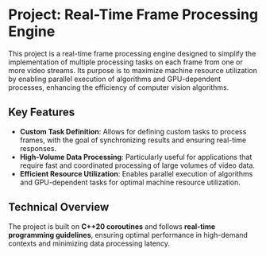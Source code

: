 # Project: Real-Time Frame Processing Engine

This project is a real-time frame processing engine designed to simplify the implementation of multiple processing tasks on each frame from one or more video streams. Its purpose is to maximize machine resource utilization by enabling parallel execution of algorithms and GPU-dependent processes, enhancing the efficiency of computer vision algorithms.

## Key Features

- **Custom Task Definition**: Allows for defining custom tasks to process frames, with the goal of synchronizing results and ensuring real-time responses.
- **High-Volume Data Processing**: Particularly useful for applications that require fast and coordinated processing of large volumes of video data.
- **Efficient Resource Utilization**: Enables parallel execution of algorithms and GPU-dependent tasks for optimal machine resource utilization.

## Technical Overview

The project is built on **C++20 coroutines** and follows **real-time programming guidelines**, ensuring optimal performance in high-demand contexts and minimizing data processing latency.
